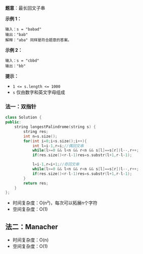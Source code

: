 **题意**：最长回文子串



**示例 1：**

```
输入：s = "babad"
输出："bab"
解释："aba" 同样是符合题意的答案。
```

**示例 2：**

```
输入：s = "cbbd"
输出："bb"
```

 

**提示：**

- `1 <= s.length <= 1000`
- `s` 仅由数字和英文字母组成



### 法一：双指针

```cpp
class Solution {
public:
    string longestPalindrome(string s) {
        string res;
        int n=s.size();
        for(int i=0;i<s.size();i++){
            int l=i-1,r=i;//偶回文串
            while(l>=0 && l<n && r<n && s[l]==s[r])l--,r++;
            if(res.size()<r-l-1)res=s.substr(l+1,r-l-1);

            l=i-1,r=i+1;//奇回文串
            while(l>=0 && l<n && r<n && s[l]==s[r])l--,r++;
            if(res.size()<r-l-1)res=s.substr(l+1,r-l-1);
        }
        return res;
    }
};
```

- 时间复杂度：O(n²)，每次可以拓展n个字符
- 空间复杂度：O(1)





## 法二：Manacher

- 时间复杂度：O(n)
- 空间复杂度：O(1)

